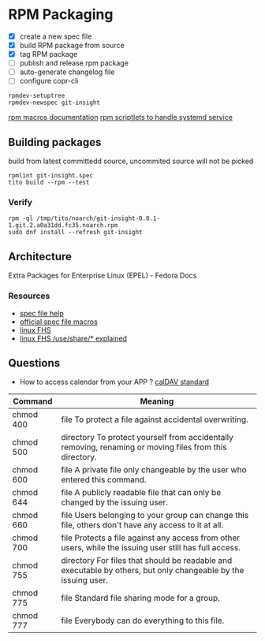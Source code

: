 # RPM Packaging

- [x] create a new spec file
- [x] build RPM package from source
- [x] tag RPM package
- [ ] publish and release rpm package
- [ ] auto-generate changelog file
- [ ] configure copr-cli

```
rpmdev-setuptree
rpmdev-newspec git-insight
```

[rpm macros documentation](https://docs.fedoraproject.org/en-US/packaging-guidelines/RPMMacros/)
[rpm scriptlets to handle systemd service](https://docs.fedoraproject.org/en-US/packaging-guidelines/Scriptlets/)

## Building packages

build from latest committedd source, uncommited source will not be picked

```
rpmlint git-insight.spec
tito build --rpm --test
```

### Verify

```
rpm -ql /tmp/tito/noarch/git-insight-0.0.1-1.git.2.a0a31dd.fc35.noarch.rpm
sudo dnf install --refresh git-insight
```

## Architecture

Extra Packages for Enterprise Linux (EPEL) - Fedora Docs

### Resources

- [spec file help](https://rpm-packaging-guide.github.io/#what-is-a-spec-file)
- [official spec file macros](https://rpm-software-management.github.io/rpm/manual/spec.html)
- [linux FHS](https://refspecs.linuxfoundation.org/FHS_3.0/fhs-3.0.html)
- [linux FHS /use/share/\* explained](https://refspecs.linuxfoundation.org/FHS_3.0/fhs/ch04s11.html)

## Questions

- How to access calendar from your APP ? [calDAV standard](https://en.wikipedia.org/wiki/CalDAV)

| Command   | Meaning                                                                                                        |
| --------- | -------------------------------------------------------------------------------------------------------------- |
| chmod 400 | file To protect a file against accidental overwriting.                                                         |
| chmod 500 | directory To protect yourself from accidentally removing, renaming or moving files from this directory.        |
| chmod 600 | file A private file only changeable by the user who entered this command.                                      |
| chmod 644 | file A publicly readable file that can only be changed by the issuing user.                                    |
| chmod 660 | file Users belonging to your group can change this file, others don't have any access to it at all.            |
| chmod 700 | file Protects a file against any access from other users, while the issuing user still has full access.        |
| chmod 755 | directory For files that should be readable and executable by others, but only changeable by the issuing user. |
| chmod 775 | file Standard file sharing mode for a group.                                                                   |
| chmod 777 | file Everybody can do everything to this file.                                                                 |
